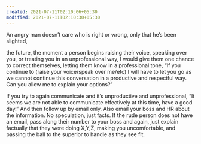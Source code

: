 ```yaml
---
created: 2021-07-11T02:10:06+05:30
modified: 2021-07-11T02:10:30+05:30
---
```


An angry man doesn’t care who is right or wrong, only that he’s been slighted,

the future, the moment a person begins raising their voice, speaking over you, or treating you in an unprofessional way, I would give them one chance to correct themselves, letting them know in a professional tone, “If you continue to (raise your voice/speak over me/etc) I will have to let you go as we cannot continue this conversation in a productive and respectful way. Can you allow me to explain your options?” 

If you try to again communicate and it’s unproductive and unprofessional, “It seems we are not able to communicate effectively at this time, have a good day.” And then follow up by email only. Also email your boss and HR about the information. No speculation, just facts. If the rude person does not have an email, pass along their number to your boss and again, just explain factually that they were doing X,Y,Z, making you uncomfortable, and passing the ball to the superior to handle as they
see fit.

